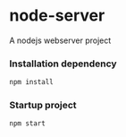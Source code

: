 # node-server
A nodejs webserver project

### Installation dependency
```sh
npm install
```
### Startup project
```sh
npm start
```